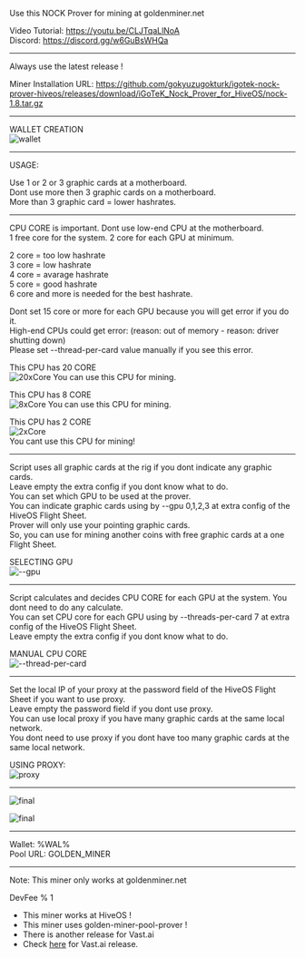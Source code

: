 Use this NOCK Prover for mining at goldenminer.net

Video Tutorial: https://youtu.be/CLJTqaLlNoA  
Discord: https://discord.gg/w6GuBsWHQa

*****

Always use the latest release !

Miner Installation URL: https://github.com/gokyuzugokturk/igotek-nock-prover-hiveos/releases/download/iGoTeK_Nock_Prover_for_HiveOS/nock-1.8.tar.gz

*****

WALLET CREATION    
![wallet](https://github.com/gokyuzugokturk/igotek-nock-prover/blob/main/hiveos_flighsheet_000.png)

*****

USAGE:

Use 1 or 2 or 3 graphic cards at a motherboard.  
Dont use more then 3 graphic cards on a motherboard.  
More than 3 graphic card = lower hashrates.

*****

CPU CORE is important. Dont use low-end CPU at the motherboard.  
1 free core for the system. 2 core for each GPU at minimum.

2 core = too low hashrate  
3 core = low hashrate  
4 core = avarage hashrate  
5 core = good hashrate  
6 core and more is needed for the best hashrate.

Dont set 15 core or more for each GPU because you will get error if you do it.  
High-end CPUs could get error: (reason: out of memory - reason: driver shutting down)  
Please set --thread-per-card value manually if you see this error.

This CPU has 20 CORE  
![20xCore](https://github.com/gokyuzugokturk/igotek-nock-prover/blob/main/20xCore.png)
You can use this CPU for mining.

This CPU has 8 CORE  
![8xCore](https://github.com/gokyuzugokturk/igotek-nock-prover/blob/main/8xCore.png)
You can use this CPU for mining.

This CPU has 2 CORE  
![2xCore](https://github.com/gokyuzugokturk/igotek-nock-prover/blob/main/2xCore.png)  
You cant use this CPU for mining!

*****

Script uses all graphic cards at the rig if you dont indicate any graphic cards.  
Leave empty the extra config if you dont know what to do.  
You can set which GPU to be used at the prover.  
You can indicate graphic cards using by --gpu 0,1,2,3 at extra config of the HiveOS Flight Sheet.  
Prover will only use your pointing graphic cards.  
So, you can use for mining another coins with free graphic cards at a one Flight Sheet.  

SELECTING GPU  
![--gpu](https://github.com/gokyuzugokturk/igotek-nock-prover/blob/main/hiveos_flighsheet_001.png)

*****

Script calculates and decides CPU CORE for each GPU at the system. You dont need to do any calculate.  
You can set CPU core for each GPU using by --threads-per-card 7 at extra config of the HiveOS Flight Sheet.  
Leave empty the extra config if you dont know what to do.

MANUAL CPU CORE  
![--thread-per-card](https://github.com/gokyuzugokturk/igotek-nock-prover/blob/main/hiveos_flighsheet_001.png)

*****

Set the local IP of your proxy at the password field of the HiveOS Flight Sheet if you want to use proxy.  
Leave empty the password field if you dont use proxy.  
You can use local proxy if you have many graphic cards at the same local network.  
You dont need to use proxy if you dont have too many graphic cards at the same local network.

USING PROXY:  
![proxy](https://github.com/gokyuzugokturk/igotek-nock-prover/blob/main/hiveos_flighsheet_003.png)

*****

![final](https://github.com/gokyuzugokturk/igotek-nock-prover/blob/main/hiveos_flighsheet_004.webp)

![final](https://github.com/gokyuzugokturk/igotek-nock-prover/blob/main/hiveos_flighsheet_005.webp)

*****

Wallet: %WAL%  
Pool URL: GOLDEN_MINER

*****

Note: This miner only works at goldenminer.net

DevFee % 1

* This miner works at HiveOS !
* This miner uses golden-miner-pool-prover !
* There is another release for Vast.ai
* Check [here](https://github.com/gokyuzugokturk/igotek-nock-prover-vast.ai) for Vast.ai release.




